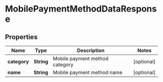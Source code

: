 
# MobilePaymentMethodDataResponse

## Properties
Name | Type | Description | Notes
------------ | ------------- | ------------- | -------------
**category** | **String** | Mobile payment method category |  [optional]
**name** | **String** | Mobile payment method name |  [optional]



